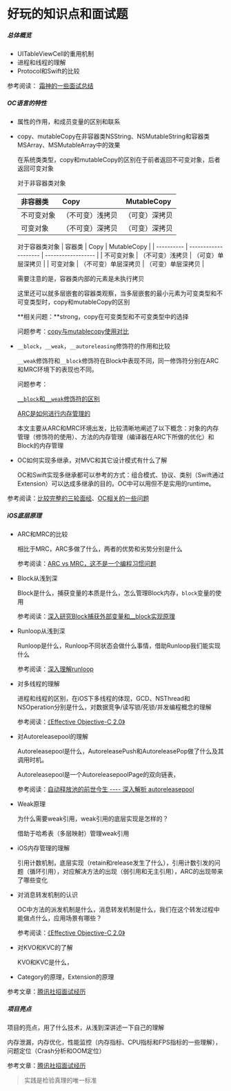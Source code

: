# 好玩的知识点和面试题

##### 总体概览

* UITableViewCell的重用机制
* 进程和线程的理解
* Protocol和Swift的比较

参考阅读： [霜神的一些面试总结](https://halfrost.com/ios_interview/)

##### OC语言的特性

* 属性的作用，和成员变量的区别和联系

* copy、mutableCopy在非容器类NSString、NSMutableString和容器类MSArray、MSMutableArray中的效果

  在系统类类型，copy和mutableCopy的区别在于前者返回不可变对象，后者返回可变对象

  对于非容器类对象

  | 非容器类   | Copy             | MutableCopy    |
  | :--------- | :--------------- | -------------- |
  | 不可变对象 | （不可变）浅拷贝 | （可变）深拷贝 |
  | 可变对象   | （不可变）深拷贝 | （可变）深拷贝 |

  对于容器类对象
  | 容器类     | Copy                 | MutableCopy        |
  | ---------- | -------------------- | ------------------ |
  | 不可变对象 | （不可变）浅拷贝     | （可变）单层深拷贝 |
  | 可变对象   | （不可变）单层深拷贝 | （可变）单层深拷贝 |

  需要注意的是，容器类内部的元素是未执行拷贝

  这里还可以就多层嵌套的容器类观察，当多层嵌套的最小元素为可变类型和不可变类型时，copy和mutableCopy的区别

  **相关问题：**strong，copy在可变类型和不可变类型中的选择

  问题参考：[copy与mutablecopy使用对比](https://www.jianshu.com/p/cf34d7ed180d)

* `__block`，`__weak`，`__autoreleasing`修饰符的作用和比较

  `__weak`修饰符和`__block`修饰符在Block中表现不同，同一修饰符分别在ARC和MRC环境下的表现也不同。

  问题参考：

  [`__block`和`__weak`修饰符的区别](https://www.jianshu.com/p/46f463c05e8a)

  [ARC是如何进行内存管理的](https://amywushu.github.io/2016/12/07/%E5%9F%BA%E7%A1%80%E7%9F%A5%E8%AF%86-ARC-%E6%98%AF%E5%A6%82%E4%BD%95%E8%BF%9B%E8%A1%8C%E5%86%85%E5%AD%98%E7%AE%A1%E7%90%86%E7%9A%84.html)

  本文主要从ARC和MRC环境出发，比较清晰地阐述了以下概念：对象的内存管理（修饰符的使用）、方法的内存管理（编译器在ARC下所做的优化）和Block的内存管理

* OC如何实现多继承，对MVC和其它设计模式有什么了解 

  OC和Swift实现多继承都可以参考的方式：组合模式、协议、类别（Swift通过Extension）可以达成多继承的目的。OC中可以用但不是实用的runtime。

参考阅读：[比较完整的三轮面经](https://juejin.im/post/6844904105270312974)、[OC相关的一些问题](http://www.521ios.com/2017/11/28/%E9%9D%A2%E8%AF%95%E9%97%AE%E9%A2%98%E6%80%BB%E7%BB%93/)

#####   iOS底层原理

* ARC和MRC的比较

  相比于MRC，ARC多做了什么，两者的优势和劣势分别是什么

  参考阅读：[ARC vs MRC，这不是一个编程习惯问题](http://www.beyondabel.com/blog/2014/03/05/mrc-arc/)

* Block从浅到深

  Block是什么，捕获变量的本质是什么，怎么管理Block内存，`block`变量的使用

  参考阅读：[深入研究Block捕获外部变量和__block实现原理](https://halfrost.com/ios_block/)

* Runloop从浅到深

  Runloop是什么，Runloop不同状态会做什么事情，借助Runloop我们能实现什么

  参考阅读：[深入理解runloop](https://blog.ibireme.com/2015/05/18/runloop/)

* 对多线程的理解

  进程和线程的区别，在iOS下多线程的体现，GCD、NSThread和NSOperation分别是什么，对数据竞争/读写锁/死锁/并发编程概念的理解

  参考阅读：[《Effective Objective-C 2.0》]()

* 对Autoreleasepool的理解

  Autoreleasepool是什么，AutoreleasePush和AutoreleasePop做了什么及其调用时机。

  Autoreleasepool是一个AutoreleasepoolPage的双向链表，

  参考阅读：[自动释放池的前世今生 ---- 深入解析 autoreleasepool](https://draveness.me/autoreleasepool/)

* Weak原理

  为什么需要weak引用，weak引用的底层实现是怎样的？

  借助于哈希表（多层映射）管理weak引用

* iOS内存管理的理解

  引用计数机制，底层实现（retain和release发生了什么），引用计数引发的问题（循环引用），对应解决方法的出现（弱引用和无主引用），ARC的出现带来了哪些变化

* 对消息转发机制的认识

  OC中方法的派发机制是什么，消息转发机制是什么，我们在这个转发过程中能做点什么，应用场景有哪些？

  参考阅读：[《Effective Objective-C 2.0》]()

* 对KVO和KVC的了解

  KVO和KVC是什么，

* Category的原理，Extension的原理

参考文章：[腾讯社招面试经历](https://www.nowcoder.com/discuss/472084?channel=1009&source_id=discuss_terminal_discuss_history)

##### 项目亮点

项目的亮点，用了什么技术，从浅到深讲述一下自己的理解

内存泄漏，内存优化，性能监控（内存指标、CPU指标和FPS指标的一些理解），问题定位（Crash分析和OOM定位）

参考文章：[腾讯社招面试经历](https://www.nowcoder.com/discuss/472084?channel=1009&source_id=discuss_terminal_discuss_history)

> 实践是检验真理的唯一标准